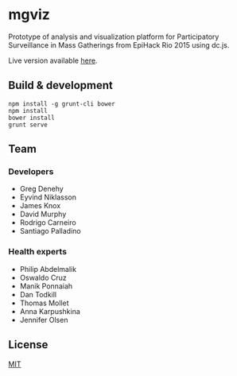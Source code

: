 # mgviz

Prototype of analysis and visualization platform for Participatory Surveillance in Mass Gatherings from EpiHack Rio 2015 using dc.js.

Live version available [here](https://spalladino.github.io/mgviz-dc).

## Build & development

```
npm install -g grunt-cli bower
npm install
bower install
grunt serve
```

## Team

### Developers

* Greg Denehy
* Eyvind Niklasson
* James Knox
* David Murphy
* Rodrigo Carneiro
* Santiago Palladino

### Health experts

* Philip Abdelmalik
* Oswaldo Cruz
* Manik Ponnaiah
* Dan Todkill
* Thomas Mollet
* Anna Karpushkina
* Jennifer Olsen

## License

[MIT](http://opensource.org/licenses/MIT)
